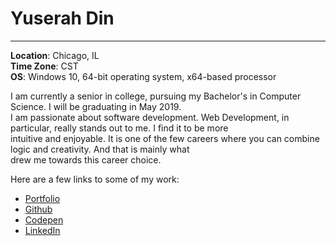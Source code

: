 # Yuserah Din 

--- 
 
**Location**: Chicago, IL  
**Time Zone**: CST  
**OS**: Windows 10, 64-bit operating system, x64-based processor 

I am currently a senior in college, pursuing my Bachelor's in Computer Science. I will be graduating in May 2019.  
I am passionate about software development. Web Development, in particular, really stands out to me. I find it to be more  
intuitive and enjoyable. It is one of the few careers where you can combine logic and creativity. And that is mainly what  
drew me towards this career choice.  

Here are a few links to some of my work: 
  * [Portfolio](https://yuserahn.github.io/Portfolio/) 
  * [Github](https://github.com/YuserahN)  
  * [Codepen](https://codepen.io/Yuserah/pens/public/#) 
  * [LinkedIn](https://www.linkedin.com/in/yuserah-din-2b1a10b6)
